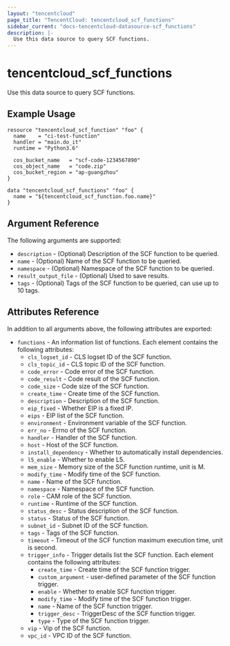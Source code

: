 ```yaml
---
layout: "tencentcloud"
page_title: "TencentCloud: tencentcloud_scf_functions"
sidebar_current: "docs-tencentcloud-datasource-scf_functions"
description: |-
  Use this data source to query SCF functions.
---
```


# tencentcloud_scf_functions

Use this data source to query SCF functions.

## Example Usage

```hcl
resource "tencentcloud_scf_function" "foo" {
  name    = "ci-test-function"
  handler = "main.do_it"
  runtime = "Python3.6"

  cos_bucket_name   = "scf-code-1234567890"
  cos_object_name   = "code.zip"
  cos_bucket_region = "ap-guangzhou"
}

data "tencentcloud_scf_functions" "foo" {
  name = "${tencentcloud_scf_function.foo.name}"
}
```

## Argument Reference

The following arguments are supported:

* `description` - (Optional) Description of the SCF function to be queried.
* `name` - (Optional) Name of the SCF function to be queried.
* `namespace` - (Optional) Namespace of the SCF function to be queried.
* `result_output_file` - (Optional) Used to save results.
* `tags` - (Optional) Tags of the SCF function to be queried, can use up to 10 tags.

## Attributes Reference

In addition to all arguments above, the following attributes are exported:

* `functions` - An information list of functions. Each element contains the following attributes:
  * `cls_logset_id` - CLS logset ID of the SCF function.
  * `cls_topic_id` - CLS topic ID of the SCF function.
  * `code_error` - Code error of the SCF function.
  * `code_result` - Code result of the SCF function.
  * `code_size` - Code size of the SCF function.
  * `create_time` - Create time of the SCF function.
  * `description` - Description of the SCF function.
  * `eip_fixed` - Whether EIP is a fixed IP.
  * `eips` - EIP list of the SCF function.
  * `environment` - Environment variable of the SCF function.
  * `err_no` - Errno of the SCF function.
  * `handler` - Handler of the SCF function.
  * `host` - Host of the SCF function.
  * `install_dependency` - Whether to automatically install dependencies.
  * `l5_enable` - Whether to enable L5.
  * `mem_size` - Memory size of the SCF function runtime, unit is M.
  * `modify_time` - Modify time of the SCF function.
  * `name` - Name of the SCF function.
  * `namespace` - Namespace of the SCF function.
  * `role` - CAM role of the SCF function.
  * `runtime` - Runtime of the SCF function.
  * `status_desc` - Status description of the SCF function.
  * `status` - Status of the SCF function.
  * `subnet_id` - Subnet ID of the SCF function.
  * `tags` - Tags of the SCF function.
  * `timeout` - Timeout of the SCF function maximum execution time, unit is second.
  * `trigger_info` - Trigger details list the SCF function. Each element contains the following attributes:
    * `create_time` - Create time of the SCF function trigger.
    * `custom_argument` - user-defined parameter of the SCF function trigger.
    * `enable` - Whether to enable SCF function trigger.
    * `modify_time` - Modify time of the SCF function trigger.
    * `name` - Name of the SCF function trigger.
    * `trigger_desc` - TriggerDesc of the SCF function trigger.
    * `type` - Type of the SCF function trigger.
  * `vip` - Vip of the SCF function.
  * `vpc_id` - VPC ID of the SCF function.


